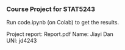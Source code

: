 ### Course Project for STAT5243

Run code.ipynb (on Colab) to get the results.

Project report: Report.pdf
Name: Jiayi Dan   
UNI: jd4243
